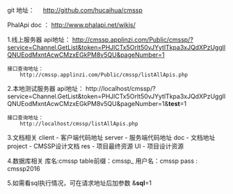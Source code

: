 git 地址：
    http://github.com/hucaihua/cmssp

PhalApi doc ： 
	http://www.phalapi.net/wikis/
	
	

1.线上服务器
	api地址：
		http://cmssp.applinzi.com/Public/cmssp/?service=Channel.GetList&token=PHJlCTx5Orlt50vJYytlTkpa3xJQdXPzUggllQNUEodMxntAcwCMzxEGkPM8v5QU&pageNumber=1
	
	接口查询地址：
		http://cmssp.applinzi.com/Public/cmssp/listAllApis.php



2.本地测试服务器
	api地址：
		http://localhost/cmssp/?service=Channel.GetList&token=PHJlCTx5Orlt50vJYytlTkpa3xJQdXPzUggllQNUEodMxntAcwCMzxEGkPM8v5QU&pageNumber=1&__test__=1

	接口查询地址：
		http://localhost/cmssp/listAllApis.php
		
		

	
3.文档相关
	client - 客户端代码地址
	server - 服务端代码地址
	doc - 文档地址
		project - CMSSP设计文档
		res - 项目最终资源
		UI - 项目设计资源
		
4.数据库相关
	库名:cmssp
	table前缀：cmssp_
	用户名：cmssp
	pass : cmssp2016
	
5.如需看sql执行情况，可在请求地址后加参数 &__sql__=1